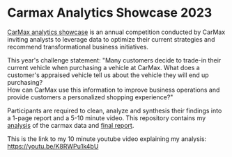 # Carmax Analytics Showcase 2023

[CarMax analytics showcase](https://analyticsshowcase.carmax.com/) is an annual competition conducted by CarMax inviting analysts to leverage data to optimize their current strategies and recommend transformational business initiatives. 

This year's challenge statement:
"Many customers decide to trade-in their current vehicle when purchasing a vehicle at CarMax. What does a customer's appraised vehicle tell us about the vehicle they will end up purchasing? \
How can CarMax use this information to improve business operations and provide customers a personalized shopping experience?"

Participants are required to clean, analyze and synthesis their findings into a 1-page report and a 5-10 minute video. This repository contains my [analysis](analysis.ipynb) of the carmax data and [final report](mukundan_one_page_report.pdf).

This is the link to my 10 minute youtube video explaining my analysis: https://youtu.be/K8RWPu1k4bU
